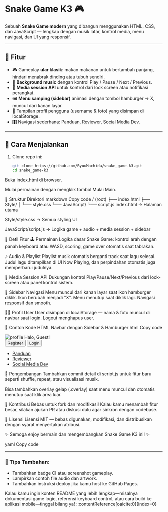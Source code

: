 # Snake Game K3 🎮

Sebuah **Snake Game modern** yang dibangun menggunakan HTML, CSS, dan JavaScript — lengkap dengan musik latar, kontrol media, menu navigasi, dan UI yang responsif.

---

## 🧩 Fitur

- 🎮 Gameplay **ular klasik**: makan makanan untuk bertambah panjang, hindari menabrak dinding atau tubuh sendiri.
- 🎵 **Background music** dengan kontrol Play / Pause / Next / Previous.
- 📱 **Media session API** untuk kontrol dari lock screen atau notifikasi perangkat.
- 🖼️ **Menu samping (sidebar)** animasi dengan tombol hamburger → X, muncul dari kanan layar.
- 👤 Tampilan profil pengguna (username & foto) yang disimpan di localStorage.
- 🎛️ Navigasi sederhana: Panduan, Reviewer, Social Media Dev.

---

## 🚀 Cara Menjalankan

1. Clone repo ini:
   ```bash
   git clone https://github.com/RyuuMachida/snake_game‑k3.git
   cd snake_game‑k3
Buka index.html di browser.

Mulai permainan dengan mengklik tombol Mulai Main.

🧱 Struktur Direktori
markdown
Copy code
/ (root)
├── index.html
├── Style/
│   └── style.css
└── JavaScript/
    └── script.js
index.html → Halaman utama

Style/style.css → Semua styling UI

JavaScript/script.js → Logika game + audio + media session + sidebar

🔧 Detil Fitur
🕹️ Permainan
Logika dasar Snake Game: kontrol arah dengan panah keyboard atau WASD, scoring, game over otomatis saat tabrakan.

🎶 Audio & Playlist
Playlist musik otomatis berganti track saat lagu selesai. Judul lagu ditampilkan di UI Now Playing, dan perpindahan otomatis juga memperbarui judulnya.

📱 Media Session API
Dukungan kontrol Play/Pause/Next/Previous dari lock-screen atau panel kontrol sistem.

🧭 Sidebar Navigasi
Menu muncul dari kanan layar saat ikon hamburger diklik. Ikon berubah menjadi "X". Menu menutup saat diklik lagi. Navigasi responsif dan smooth.

👨‍💻 Profil User
User disimpan di localStorage — nama & foto muncul di navbar saat login. Logout menghapus user.

📝 Contoh Kode HTML Navbar dengan Sidebar & Hamburger
html
Copy code
<nav>
  <div class="nav-left">
    <div id="hamburger" class="hamburger"><span></span><span></span><span></span></div>
    <img id="userProfilePic" src="default-logo.png" alt="profile">
    <span id="greeting">Halo, Guest!</span>
  </div>
  <div class="nav-right">
    <button id="loginBtn">Register</button>
    <button id="registerBtn">Login</button>
  </div>
</nav>
<div id="sidebarMenu" class="sidebar">
  <ul>
    <li><a href="#">Panduan</a></li>
    <li><a href="#">Reviewer</a></li>
    <li><a href="#">Social Media Dev</a></li>
  </ul>
</div>
📁 Pengembangan
Tambahkan commit detail di script.js untuk fitur baru seperti shuffle, repeat, atau visualisasi musik.

Bisa tambahkan overlay gelap (.overlay) saat menu muncul dan otomatis menutup saat klik area luar.

🤝 Kontribusi
Bebas untuk fork dan modifikasi! Kalau kamu menambah fitur besar, silakan ajukan PR atau diskusi dulu agar sinkron dengan codebase.

🧾 Lisensi
Lisensi MIT — bebas digunakan, modifikasi, dan distribusikan dengan syarat menyertakan atribusi.

✨ Semoga enjoy bermain dan mengembangkan Snake Game K3 ini! ✨

yaml
Copy code

---

### 🧠 Tips Tambahan:
- Tambahkan badge CI atau screenshot gameplay.
- Lampirkan contoh file audio dan artwork.
- Tambahkan instruksi deploy jika kamu host ke GitHub Pages.

Kalau kamu ingin konten README yang lebih lengkap—misalnya dokumentasi game logic, referensi keyboard control, atau cara build ke aplikasi mobile—tinggal bilang ya!
::contentReference[oaicite:0]{index=0}
